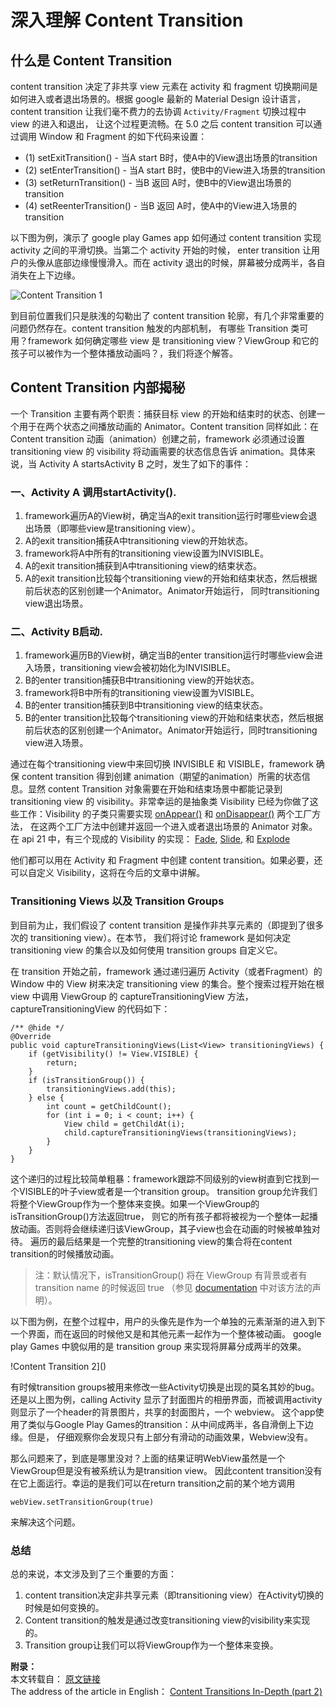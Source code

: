 # 深入理解 Content Transition

## 什么是 Content Transition

content transition 决定了非共享 view 元素在 activity 和 fragment 切换期间是如何进入或者退出场景的。根据 google 最新的 
Material Design 设计语言，content transition 让我们毫不费力的去协调 `Activity/Fragment` 切换过程中 view 的进入和退出，
让这个过程更流畅。在 5.0 之后 content transition 可以通过调用 Window 和 Fragment 的如下代码来设置：

* (1) setExitTransition() - 当A start B时，使A中的View退出场景的transition
* (2) setEnterTransition() - 当A start B时，使B中的View进入场景的transition
* (3) setReturnTransition() - 当B 返回 A时，使B中的View退出场景的transition
* (4) setReenterTransition() - 当B 返回 A时，使A中的View进入场景的transition

以下图为例，演示了 google play Games app 如何通过 content transition 实现 activity 之间的平滑切换。当第二个 activity 开始的时候，
enter  transition 让用户的头像从底部边缘慢慢滑入。而在 activity  退出的时候，屏幕被分成两半，各自消失在上下边缘。

![Content Transition 1]()

到目前位置我们只是肤浅的勾勒出了 content transition 轮廓，有几个非常重要的问题仍然存在。content transition 触发的内部机制，
有哪些 Transition 类可用？framework 如何确定哪些 view 是 transitioning view？ViewGroup 和它的孩子可以被作为一个整体播放动画吗？，我们将逐个解答。

## Content Transition 内部揭秘

一个 Transition 主要有两个职责：捕获目标 view 的开始和结束时的状态、创建一个用于在两个状态之间播放动画的 Animator。Content transition 
同样如此：在 Content transition 动画（animation）创建之前，framework 必须通过设置 transitioning view 的 visibility 
将动画需要的状态信息告诉 animation。具体来说，当 Activity A startsActivity B 之时，发生了如下的事件：

### 一、Activity A 调用startActivity().

1. framework遍历A的View树，确定当A的exit transition运行时哪些view会退出场景（即哪些view是transitioning view）。
2. A的exit transition捕获A中transitioning view的开始状态。
3. framework将A中所有的transitioning view设置为INVISIBLE。
4. A的exit transition捕获到A中transitioning view的结束状态。
5. A的exit transition比较每个transitioning view的开始和结束状态，然后根据前后状态的区别创建一个Animator。Animator开始运行，
同时transitioning view退出场景。

### 二、Activity B启动.

1. framework遍历B的View树，确定当B的enter transition运行时哪些view会进入场景，transitioning view会被初始化为INVISIBLE。
2. B的enter transition捕获B中transitioning view的开始状态。
3. framework将B中所有的transitioning view设置为VISIBLE。
4. B的enter transition捕获到B中transitioning view的结束状态。
5. B的enter transition比较每个transitioning view的开始和结束状态，然后根据前后状态的区别创建一个Animator。Animator开始运行，同时transitioning view进入场景。

通过在每个transitioning view中来回切换 INVISIBLE 和 VISIBLE，framework 确保 content transition 得到创建 
animation（期望的animation）所需的状态信息。显然 content Transition 对象需要在开始和结束场景中都能记录到 
transitioning view 的 visibility。非常幸运的是抽象类 Visibility 已经为你做了这些工作：Visibility 的子类只需要实现 
[onAppear()](https://developer.android.com/reference/android/transition/Visibility.html#onAppear%28android.view.ViewGroup,%20android.transition.TransitionValues,%20int,%20android.transition.TransitionValues,%20int%29) 
和 [onDisappear()](https://developer.android.com/reference/android/transition/Visibility.html#onDisappear%28android.view.ViewGroup,%20android.transition.TransitionValues,%20int,%20android.transition.TransitionValues,%20int%29) 两个工厂方法，
在这两个工厂方法中创建并返回一个进入或者退出场景的 Animator 对象。
在 api 21 中，有三个现成的 Visibility 的实现：
[Fade](https://developer.android.com/reference/android/transition/Fade.html), 
[Slide](https://developer.android.com/reference/android/transition/Slide.html), 
和 [Explode](https://developer.android.com/reference/android/transition/Explode.html)

他们都可以用在 Activity 和 Fragment 中创建 content transition。如果必要，还可以自定义 Visibility，这将在今后的文章中讲解。

### Transitioning Views 以及 Transition Groups

到目前为止，我们假设了 content transition 是操作非共享元素的（即提到了很多次的 transitioning view）。在本节，
我们将讨论 framework 是如何决定 transitioning view 的集合以及如何使用 transition groups 自定义它。

在 transition 开始之前，framework 通过递归遍历 Activity（或者Fragment）的 Window 中的 View 树来决定 transitioning view 
的集合。整个搜索过程开始在根 view 中调用 ViewGroup 的 captureTransitioningView 方法，captureTransitioningView 的代码如下：

    /** @hide */
    @Override
    public void captureTransitioningViews(List<View> transitioningViews) {
        if (getVisibility() != View.VISIBLE) {
            return;
        }
        if (isTransitionGroup()) {
            transitioningViews.add(this);
        } else {
            int count = getChildCount();
            for (int i = 0; i < count; i++) {
                View child = getChildAt(i);
                child.captureTransitioningViews(transitioningViews);
            }
        }
    }


这个递归的过程比较简单粗暴：framework跟踪不同级别的view树直到它找到一个VISIBLE的叶子view或者是一个transition group。
transition group允许我们将整个ViewGroup作为一个整体来变换。如果一个ViewGroup的isTransitionGroup()方法返回true，
则它的所有孩子都将被视为一个整体一起播放动画。否则将会继续递归该ViewGroup，其子view也会在动画的时候被单独对待。
遍历的最后结果是一个完整的transitioning view的集合将在content transition的时候播放动画。

> 注：默认情况下，isTransitionGroup() 将在 ViewGroup 有背景或者有 transition name 的时候返回 true
（参见 [documentation](https://developer.android.com/reference/android/view/ViewGroup.html#isTransitionGroup%28%29) 中对该方法的声明）。

以下图为例，在整个过程中，用户的头像先是作为一个单独的元素渐渐的进入到下一个界面，而在返回的时候他又是和其他元素一起作为一个整体被动画。
google play Games 中貌似用的是 transition group 来实现将屏幕分成两半的效果。

!Content Transition 2]()

有时候transition groups被用来修改一些Activity切换是出现的莫名其妙的bug。还是以上图为例，calling Activity 
显示了封面图片的相册界面，而被调用activity则显示了一个header的背景图片，共享的封面图片，一个 webview。
这个app使用了类似与Google Play Games的transition：从中间成两半，各自滑倒上下边缘。但是，
仔细观察你会发现只有上部分有滑动的动画效果，Webview没有。

那么问题来了，到底是哪里没对？上面的结果证明WebView虽然是一个ViewGroup但是没有被系统认为是transition view。
因此content transition没有在它上面运行。幸运的是我们可以在return transition之前的某个地方调用

    webView.setTransitionGroup(true)

来解决这个问题。

### 总结

总的来说，本文涉及到了三个重要的方面：

1. content transition决定非共享元素（即transitioning view）在Activity切换的时候是如何变换的。
2. Content transition的触发是通过改变transitioning view的visibility来实现的。
3. Transition group让我们可以将ViewGroup作为一个整体来变换。


**附录：**  
本文转载自： [原文链接](http://www.jcodecraeer.com/a/anzhuokaifa/androidkaifa/2015/0116/2320.html)  
The address of the article in English： [Content Transitions In-Depth (part 2)](http://www.androiddesignpatterns.com/2014/12/activity-fragment-content-transitions-in-depth-part2.html)
